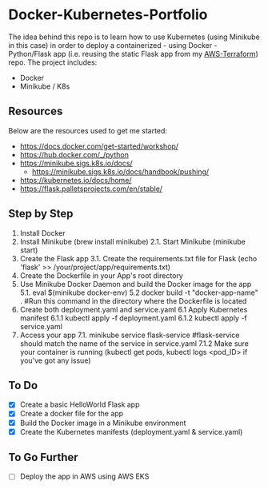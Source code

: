 # Docker-Kubernetes-Portfolio

The idea behind this repo is to learn how to use Kubernetes (using Minikube in this case) in order to deploy a containerized - using Docker - Python/Flask app (i.e. reusing the static Flask app from my [AWS-Terraform](https://github.com/mathieu-boe/AWS-terraform-infrastructure-portfolio)) repo. The project includes:
- Docker
- Minikube / K8s

## Resources

Below are the resources used to get me started:
- https://docs.docker.com/get-started/workshop/
- https://hub.docker.com/_/python
- https://minikube.sigs.k8s.io/docs/
    - https://minikube.sigs.k8s.io/docs/handbook/pushing/
- https://kubernetes.io/docs/home/
- https://flask.palletsprojects.com/en/stable/

## Step by Step

1. Install Docker
2. Install Minikube (brew install minikube)
2.1. Start Minikube (minikube start)
3. Create the Flask app
3.1. Create the requirements.txt file for Flask (echo 'flask' >> /your/project/app/requirements.txt)
4. Create the Dockerfile in your App's root directory
5. Use Minikube Docker Daemon and build the Docker image for the app
5.1. eval $(minikube docker-env)
5.2 docker build -t "docker-app-name" . #Run this command in the directory where the Dockerfile is located
6. Create both deployment.yaml and service.yaml
6.1 Apply Kubernetes manifest
6.1.1 kubectl apply -f deployment.yaml
6.1.2 kubectl apply -f service.yaml
7. Access your app
7.1. minikube service flask-service #flask-service should match the name of the service in service.yaml
7.1.2 Make sure your container is running (kubectl get pods, kubectl logs <pod_ID> if you've got any issue)


## To Do

- [x] Create a basic HelloWorld Flask app
- [x] Create a docker file for the app
- [x] Build the Docker image in a Minikube environment
- [x] Create the Kubernetes manifests (deployment.yaml & service.yaml)

## To Go Further

- [ ] Deploy the app in AWS using AWS EKS